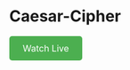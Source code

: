 # Caesar-Cipher

<a href="https://annalitcz.github.io/Caesar-Cipher/" style="background-color: #4CAF50; color: white; padding: 12px 24px; text-align: center; text-decoration: none; display: inline-block; border-radius: 5px; font-size: 16px; margin-bottom: 10px;">Watch Live</a>

